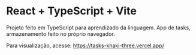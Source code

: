 # React + TypeScript + Vite

Projeto feito em TypeScript para aprendizado da linguagem.
App de tasks, armazenamento feito no próprio navegador.

Para visualização, acesse:
https://tasks-khaki-three.vercel.app/
